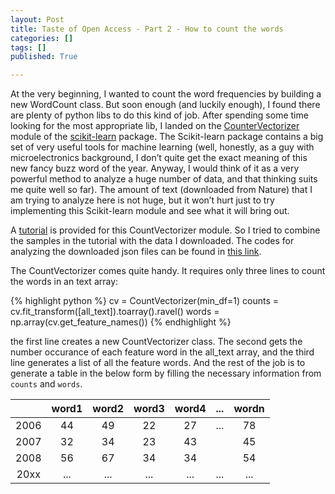 ```yaml
---
layout: Post
title: Taste of Open Access - Part 2 - How to count the words
categories: []
tags: []
published: True

---
```


At the very beginning, I wanted to count the word frequencies by building a new WordCount class. But soon enough (and luckily enough), I found there are plenty of python libs to do this kind of job. After spending some time looking for the most appropriate lib, I landed on the [CounterVectorizer](http://scikit-learn.org/stable/modules/generated/sklearn.feature_extraction.text.CountVectorizer.html) module of the [scikit-learn](http://scikit-learn.org/stable/index.html) package. The Scikit-learn package contains a big set of very useful tools for machine learning (well, honestly, as a guy with microelectronics background, I don’t quite get the exact meaning of this new fancy buzz word of the year. Anyway, I would think of it as a very powerful method to analyze a huge number of data, and that thinking suits me quite well so far). The amount of text (downloaded from Nature) that I am trying to analyze here is not huge, but it won’t hurt just to try implementing this Scikit-learn module and see what it will bring out.

A [tutorial](http://scikit-learn.org/dev/modules/feature_extraction.html#common-vectorizer-usage) is provided for this CountVectorizer module. So I tried to combine the samples in the tutorial with the data I downloaded. The codes for analyzing the downloaded json files can be found in [this link](http://scikit-learn.org/dev/modules/feature_extraction.html#common-vectorizer-usage).

The CountVectorizer comes quite handy. It requires only three lines to count the words in an text array:

{% highlight python %}
cv = CountVectorizer(min_df=1)
counts = cv.fit_transform([all_text]).toarray().ravel()
words = np.array(cv.get_feature_names())
{% endhighlight %}

the first line creates a new CountVectorizer class. The second gets the number occurance of each feature word in the all_text array, and the third line generates a list of all the feature words. And the rest of the job is to generate a table in the below form by filling the necessary information from `counts` and `words`.

|      | word1 | word2 | word3 | word4 | ... | wordn |
|:----:|:-----:|:-----:|:-----:|:-----:|:---:|:-----:|
| 2006 |   44  |   49  |   22  |   27  | ... |   78  |
| 2007 |   32  |   34  |   23  |   43  |     |   45  |
| 2008 |   56  |   67  |   34  |   34  |     |   54  |
| 20xx |  ...  |  ...  |  ...  |  ...  | ... |  ...  |


